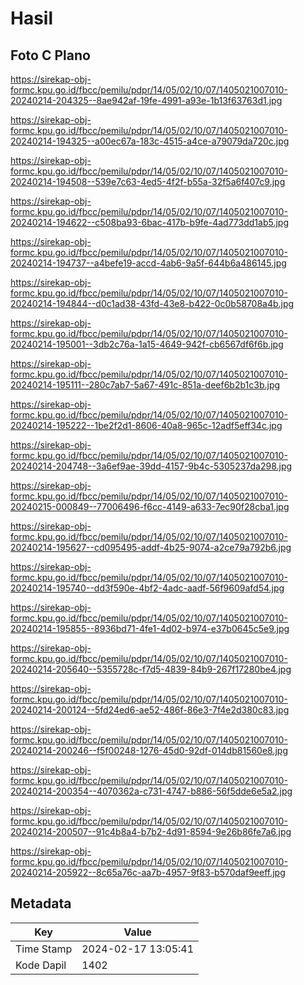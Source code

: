# Hasil

## Foto C Plano

https://sirekap-obj-formc.kpu.go.id/fbcc/pemilu/pdpr/14/05/02/10/07/1405021007010-20240214-204325--8ae942af-19fe-4991-a93e-1b13f63763d1.jpg

https://sirekap-obj-formc.kpu.go.id/fbcc/pemilu/pdpr/14/05/02/10/07/1405021007010-20240214-194325--a00ec67a-183c-4515-a4ce-a79079da720c.jpg

https://sirekap-obj-formc.kpu.go.id/fbcc/pemilu/pdpr/14/05/02/10/07/1405021007010-20240214-194508--539e7c63-4ed5-4f2f-b55a-32f5a6f407c9.jpg

https://sirekap-obj-formc.kpu.go.id/fbcc/pemilu/pdpr/14/05/02/10/07/1405021007010-20240214-194622--c508ba93-6bac-417b-b9fe-4ad773dd1ab5.jpg

https://sirekap-obj-formc.kpu.go.id/fbcc/pemilu/pdpr/14/05/02/10/07/1405021007010-20240214-194737--a4befe19-accd-4ab6-9a5f-644b6a486145.jpg

https://sirekap-obj-formc.kpu.go.id/fbcc/pemilu/pdpr/14/05/02/10/07/1405021007010-20240214-194844--d0c1ad38-43fd-43e8-b422-0c0b58708a4b.jpg

https://sirekap-obj-formc.kpu.go.id/fbcc/pemilu/pdpr/14/05/02/10/07/1405021007010-20240214-195001--3db2c76a-1a15-4649-942f-cb6567df6f6b.jpg

https://sirekap-obj-formc.kpu.go.id/fbcc/pemilu/pdpr/14/05/02/10/07/1405021007010-20240214-195111--280c7ab7-5a67-491c-851a-deef6b2b1c3b.jpg

https://sirekap-obj-formc.kpu.go.id/fbcc/pemilu/pdpr/14/05/02/10/07/1405021007010-20240214-195222--1be2f2d1-8606-40a8-965c-12adf5eff34c.jpg

https://sirekap-obj-formc.kpu.go.id/fbcc/pemilu/pdpr/14/05/02/10/07/1405021007010-20240214-204748--3a6ef9ae-39dd-4157-9b4c-5305237da298.jpg

https://sirekap-obj-formc.kpu.go.id/fbcc/pemilu/pdpr/14/05/02/10/07/1405021007010-20240215-000849--77006496-f6cc-4149-a633-7ec90f28cba1.jpg

https://sirekap-obj-formc.kpu.go.id/fbcc/pemilu/pdpr/14/05/02/10/07/1405021007010-20240214-195627--cd095495-addf-4b25-9074-a2ce79a792b6.jpg

https://sirekap-obj-formc.kpu.go.id/fbcc/pemilu/pdpr/14/05/02/10/07/1405021007010-20240214-195740--dd3f590e-4bf2-4adc-aadf-56f9609afd54.jpg

https://sirekap-obj-formc.kpu.go.id/fbcc/pemilu/pdpr/14/05/02/10/07/1405021007010-20240214-195855--8936bd71-4fe1-4d02-b974-e37b0645c5e9.jpg

https://sirekap-obj-formc.kpu.go.id/fbcc/pemilu/pdpr/14/05/02/10/07/1405021007010-20240214-205640--5355728c-f7d5-4839-84b9-267f17280be4.jpg

https://sirekap-obj-formc.kpu.go.id/fbcc/pemilu/pdpr/14/05/02/10/07/1405021007010-20240214-200124--5fd24ed6-ae52-486f-86e3-7f4e2d380c83.jpg

https://sirekap-obj-formc.kpu.go.id/fbcc/pemilu/pdpr/14/05/02/10/07/1405021007010-20240214-200246--f5f00248-1276-45d0-92df-014db81560e8.jpg

https://sirekap-obj-formc.kpu.go.id/fbcc/pemilu/pdpr/14/05/02/10/07/1405021007010-20240214-200354--4070362a-c731-4747-b886-56f5dde6e5a2.jpg

https://sirekap-obj-formc.kpu.go.id/fbcc/pemilu/pdpr/14/05/02/10/07/1405021007010-20240214-200507--91c4b8a4-b7b2-4d91-8594-9e26b86fe7a6.jpg

https://sirekap-obj-formc.kpu.go.id/fbcc/pemilu/pdpr/14/05/02/10/07/1405021007010-20240214-205922--8c65a76c-aa7b-4957-9f83-b570daf9eeff.jpg


## Metadata

| Key        | Value               |
| ---------- | ------------------- |
| Time Stamp | 2024-02-17 13:05:41 |
| Kode Dapil | 1402                |



